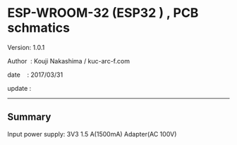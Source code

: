 ﻿# ESP-WROOM-32 (ESP32 ) , PCB schmatics

 Version: 1.0.1

 Author  : Kouji Nakashima / kuc-arc-f.com

 date    : 2017/03/31

 update : 
***

## Summary
 Input power supply: 3V3 1.5 A(1500mA) Adapter(AC 100V)




